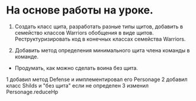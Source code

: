 # На основе работы на уроке. #
1. Создать класс щита, разработать разные типы щитов, добавить в семейство классов Warriors обобщения в виде щитов. Реструктуризировать код в конечных классах семейства Warriors.

2. Добавить метод определения минимального щита члена команды в команде.
* Продумать, как можно сделать воина без щита.


1 добавил метод Defense и имплементировал его Personage
2 добавил класс Shilds и "без щита" если не определен
3 изменил Personage.reduceHp